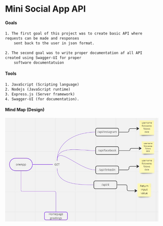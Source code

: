 # Mini Social App API

#### Goals
    1. The first goal of this project was to create basic API where requests can be made and responses
        sent back to the user in json format.

    2. The second goal was to write proper documentation af all API created using Swagger-UI for proper
        software documentatuion

#### Tools
    1. JavaScript (Scripting language)
    2. Nodejs (JavaScript runtime)
    3. Express.js (Server framework)
    4. Swagger-UI (for documentation).

#### Mind Map (Design)

<img src="./mind_map.jpg">
